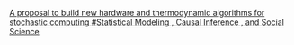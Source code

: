 [A proposal to build new hardware and thermodynamic algorithms for stochastic computing   #Statistical Modeling , Causal Inference , and Social Science](https://qi.tc/qi/113320)